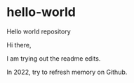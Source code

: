 # hello-world
Hello world repository

Hi there,

I am trying out the readme edits.

In 2022, try to refresh memory on Github.
